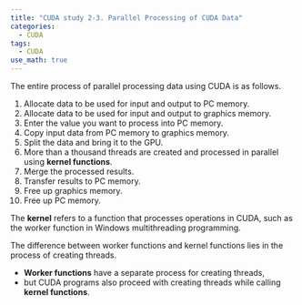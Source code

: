 ```yaml
---
title: "CUDA study 2-3. Parallel Processing of CUDA Data"
categories:
  - CUDA
tags:
  - CUDA
use_math: true
---
```


The entire process of parallel processing data using CUDA is as follows.

1. Allocate data to be used for input and output to PC memory.
2. Allocate data to be used for input and output to graphics memory.
3. Enter the value you want to process into PC memory.
4. Copy input data from PC memory to graphics memory.
5. Split the data and bring it to the GPU.
6. More than a thousand threads are created and processed in parallel using **kernel functions**.
7. Merge the processed results.
8. Transfer results to PC memory.
9. Free up graphics memory.
10. Free up PC memory.

The **kernel** refers to a function that processes operations in CUDA, such as the worker function in Windows multithreading programming.

The difference between worker functions and kernel functions lies in the process of creating threads. 

- **Worker functions** have a separate process for creating threads, 
- but CUDA programs also proceed with creating threads while calling **kernel functions**.